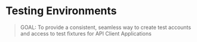 # Testing Environments
> GOAL: To provide a consistent, seamless way to create test accounts and access to test fixtures for API Client Applications

